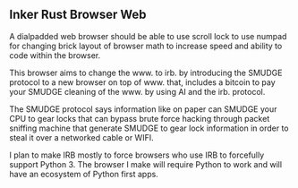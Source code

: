 ## Inker Rust Browser Web

A dialpadded web browser should be able to use scroll lock to use numpad for changing brick layout of browser math to increase speed and ability to code within the browser. 

This browser aims to change the www. to irb. by introducing the SMUDGE protocol to a new browser on top of www. that,
includes a bitcoin to pay your SMUDGE cleaning of the www. by using AI and the irb. protocol.

The SMUDGE protocol says information like on paper can SMUDGE your CPU to gear locks that can bypass
brute force hacking through packet sniffing machine that generate SMUDGE to gear lock
information in order to steal it over a networked cable or WIFI.

I plan to make IRB mostly to force browsers who use IRB to forcefully support Python 3.
The browser I make will require Python to work and will have an ecosystem of Python first apps.